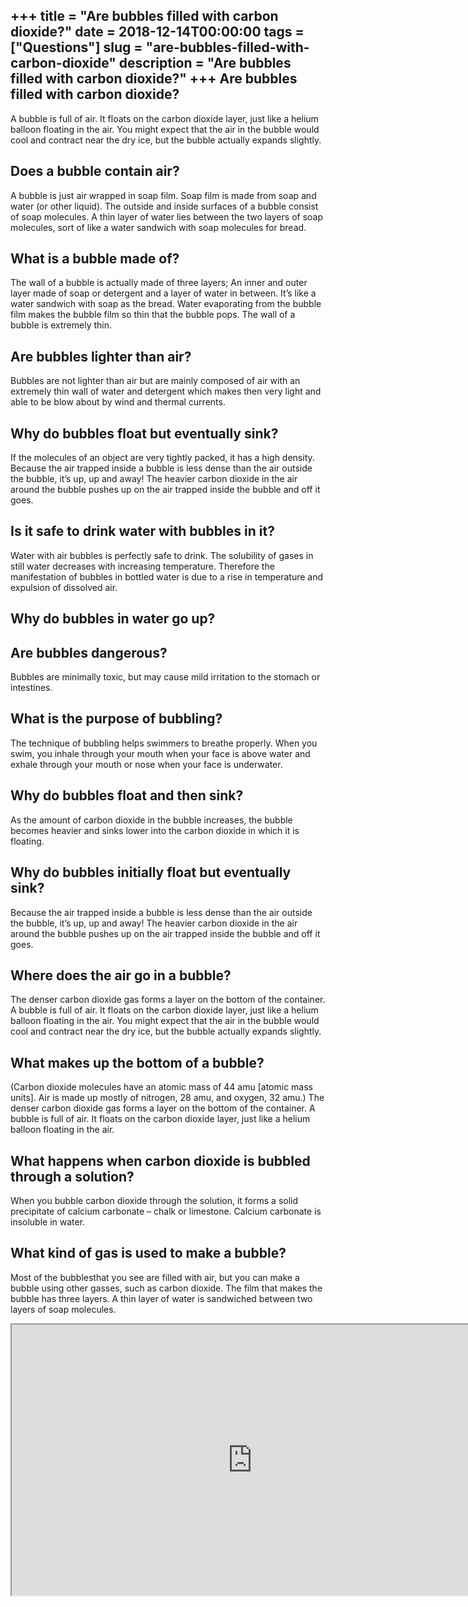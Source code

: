 +++
title = "Are bubbles filled with carbon dioxide?"
date = 2018-12-14T00:00:00
tags = ["Questions"]
slug = "are-bubbles-filled-with-carbon-dioxide"
description = "Are bubbles filled with carbon dioxide?"
+++
Are bubbles filled with carbon dioxide?
---------------------------------------

A bubble is full of air. It floats on the carbon dioxide layer, just like a helium balloon floating in the air. You might expect that the air in the bubble would cool and contract near the dry ice, but the bubble actually expands slightly.

Does a bubble contain air?
--------------------------

A bubble is just air wrapped in soap film. Soap film is made from soap and water (or other liquid). The outside and inside surfaces of a bubble consist of soap molecules. A thin layer of water lies between the two layers of soap molecules, sort of like a water sandwich with soap molecules for bread.

What is a bubble made of?
-------------------------

The wall of a bubble is actually made of three layers; An inner and outer layer made of soap or detergent and a layer of water in between. It’s like a water sandwich with soap as the bread. Water evaporating from the bubble film makes the bubble film so thin that the bubble pops. The wall of a bubble is extremely thin.

Are bubbles lighter than air?
-----------------------------

Bubbles are not lighter than air but are mainly composed of air with an extremely thin wall of water and detergent which makes then very light and able to be blow about by wind and thermal currents.

Why do bubbles float but eventually sink?
-----------------------------------------

If the molecules of an object are very tightly packed, it has a high density. Because the air trapped inside a bubble is less dense than the air outside the bubble, it’s up, up and away! The heavier carbon dioxide in the air around the bubble pushes up on the air trapped inside the bubble and off it goes.

Is it safe to drink water with bubbles in it?
---------------------------------------------

Water with air bubbles is perfectly safe to drink. The solubility of gases in still water decreases with increasing temperature. Therefore the manifestation of bubbles in bottled water is due to a rise in temperature and expulsion of dissolved air.

Why do bubbles in water go up?
------------------------------

Are bubbles dangerous?
----------------------

Bubbles are minimally toxic, but may cause mild irritation to the stomach or intestines.

What is the purpose of bubbling?
--------------------------------

The technique of bubbling helps swimmers to breathe properly. When you swim, you inhale through your mouth when your face is above water and exhale through your mouth or nose when your face is underwater.

Why do bubbles float and then sink?
-----------------------------------

As the amount of carbon dioxide in the bubble increases, the bubble becomes heavier and sinks lower into the carbon dioxide in which it is floating.

Why do bubbles initially float but eventually sink?
---------------------------------------------------

Because the air trapped inside a bubble is less dense than the air outside the bubble, it’s up, up and away! The heavier carbon dioxide in the air around the bubble pushes up on the air trapped inside the bubble and off it goes.

Where does the air go in a bubble?
----------------------------------

The denser carbon dioxide gas forms a layer on the bottom of the container. A bubble is full of air. It floats on the carbon dioxide layer, just like a helium balloon floating in the air. You might expect that the air in the bubble would cool and contract near the dry ice, but the bubble actually expands slightly.

What makes up the bottom of a bubble?
-------------------------------------

(Carbon dioxide molecules have an atomic mass of 44 amu \[atomic mass units\]. Air is made up mostly of nitrogen, 28 amu, and oxygen, 32 amu.) The denser carbon dioxide gas forms a layer on the bottom of the container. A bubble is full of air. It floats on the carbon dioxide layer, just like a helium balloon floating in the air.

What happens when carbon dioxide is bubbled through a solution?
---------------------------------------------------------------

When you bubble carbon dioxide through the solution, it forms a solid precipitate of calcium carbonate – chalk or limestone. Calcium carbonate is insoluble in water.

What kind of gas is used to make a bubble?
------------------------------------------

Most of the bubblesthat you see are filled with air, but you can make a bubble using other gasses, such as carbon dioxide. The film that makes the bubble has three layers. A thin layer of water is sandwiched between two layers of soap molecules.

<iframe allow="accelerometer; autoplay; clipboard-write; encrypted-media; gyroscope; picture-in-picture" allowfullscreen="" class="__youtube_prefs__  epyt-is-override  no-lazyload" data-no-lazy="1" data-origheight="433" data-origwidth="770" data-skipgform_ajax_framebjll="" height="433" id="_ytid_95595" loading="lazy" src="https://www.youtube.com/embed/ZlCcn5aoa-U?enablejsapi=1&autoplay=0&cc_load_policy=0&cc_lang_pref=&iv_load_policy=1&loop=0&modestbranding=0&rel=1&fs=1&playsinline=0&autohide=2&theme=dark&color=red&controls=1&" title="YouTube player" width="770"></iframe>